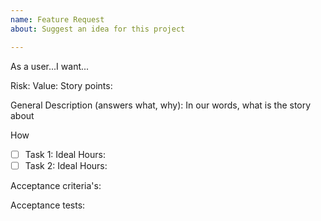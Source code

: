 ```yaml
---
name: Feature Request
about: Suggest an idea for this project

---
```


As a user...I want...

Risk:
Value:
Story points:

General Description (answers what, why): In our words, what is the story about

How

- [ ] Task 1:
       Ideal Hours:
- [ ] Task 2:
       Ideal Hours:

Acceptance criteria's:

Acceptance tests:
